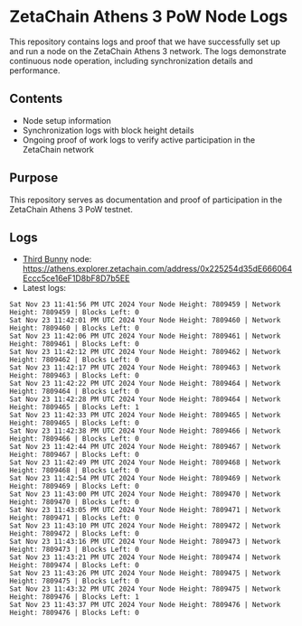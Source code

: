 # ZetaChain Athens 3 PoW Node Logs
This repository contains logs and proof that we have successfully set up and run a node on the ZetaChain Athens 3 network. The logs demonstrate continuous node operation, including synchronization details and performance.

## Contents
- Node setup information
- Synchronization logs with block height details
- Ongoing proof of work logs to verify active participation in the ZetaChain network

## Purpose
This repository serves as documentation and proof of participation in the ZetaChain Athens 3 PoW testnet.

## Logs

- [Third Bunny](https://thirdbunny.xyz/) node: https://athens.explorer.zetachain.com/address/0x225254d35dE666064Eccc5ce16eF1D8bF8D7b5EE
- Latest logs:
```
Sat Nov 23 11:41:56 PM UTC 2024 Your Node Height: 7809459 | Network Height: 7809459 | Blocks Left: 0
Sat Nov 23 11:42:01 PM UTC 2024 Your Node Height: 7809460 | Network Height: 7809460 | Blocks Left: 0
Sat Nov 23 11:42:06 PM UTC 2024 Your Node Height: 7809461 | Network Height: 7809461 | Blocks Left: 0
Sat Nov 23 11:42:12 PM UTC 2024 Your Node Height: 7809462 | Network Height: 7809462 | Blocks Left: 0
Sat Nov 23 11:42:17 PM UTC 2024 Your Node Height: 7809463 | Network Height: 7809463 | Blocks Left: 0
Sat Nov 23 11:42:22 PM UTC 2024 Your Node Height: 7809464 | Network Height: 7809464 | Blocks Left: 0
Sat Nov 23 11:42:28 PM UTC 2024 Your Node Height: 7809464 | Network Height: 7809465 | Blocks Left: 1
Sat Nov 23 11:42:33 PM UTC 2024 Your Node Height: 7809465 | Network Height: 7809465 | Blocks Left: 0
Sat Nov 23 11:42:38 PM UTC 2024 Your Node Height: 7809466 | Network Height: 7809466 | Blocks Left: 0
Sat Nov 23 11:42:44 PM UTC 2024 Your Node Height: 7809467 | Network Height: 7809467 | Blocks Left: 0
Sat Nov 23 11:42:49 PM UTC 2024 Your Node Height: 7809468 | Network Height: 7809468 | Blocks Left: 0
Sat Nov 23 11:42:54 PM UTC 2024 Your Node Height: 7809469 | Network Height: 7809469 | Blocks Left: 0
Sat Nov 23 11:43:00 PM UTC 2024 Your Node Height: 7809470 | Network Height: 7809470 | Blocks Left: 0
Sat Nov 23 11:43:05 PM UTC 2024 Your Node Height: 7809471 | Network Height: 7809471 | Blocks Left: 0
Sat Nov 23 11:43:10 PM UTC 2024 Your Node Height: 7809472 | Network Height: 7809472 | Blocks Left: 0
Sat Nov 23 11:43:16 PM UTC 2024 Your Node Height: 7809473 | Network Height: 7809473 | Blocks Left: 0
Sat Nov 23 11:43:21 PM UTC 2024 Your Node Height: 7809474 | Network Height: 7809474 | Blocks Left: 0
Sat Nov 23 11:43:26 PM UTC 2024 Your Node Height: 7809475 | Network Height: 7809475 | Blocks Left: 0
Sat Nov 23 11:43:32 PM UTC 2024 Your Node Height: 7809475 | Network Height: 7809476 | Blocks Left: 1
Sat Nov 23 11:43:37 PM UTC 2024 Your Node Height: 7809476 | Network Height: 7809476 | Blocks Left: 0
```

